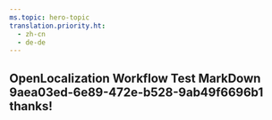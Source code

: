 ```yaml
---
ms.topic: hero-topic
translation.priority.ht: 
  - zh-cn
  - de-de
---
```

## OpenLocalization Workflow Test MarkDown 9aea03ed-6e89-472e-b528-9ab49f6696b1 thanks!
